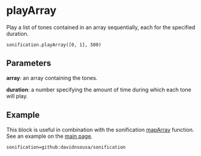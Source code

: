 # playArray

Play a list of tones contained in an array sequentially, each for the specified duration.

```sig
sonification.playArray([0, 1], 500)
```

## Parameters

**array**: an array containing the tones.

**duration**: a number specifying the amount of time during which each tone will play.

## Example

This block is useful in combination with the sonification [mapArray](/docs/mapArray.md) function. See an example on the [main page](/README.md).

```package
sonification=github:davidnsousa/sonification
```
